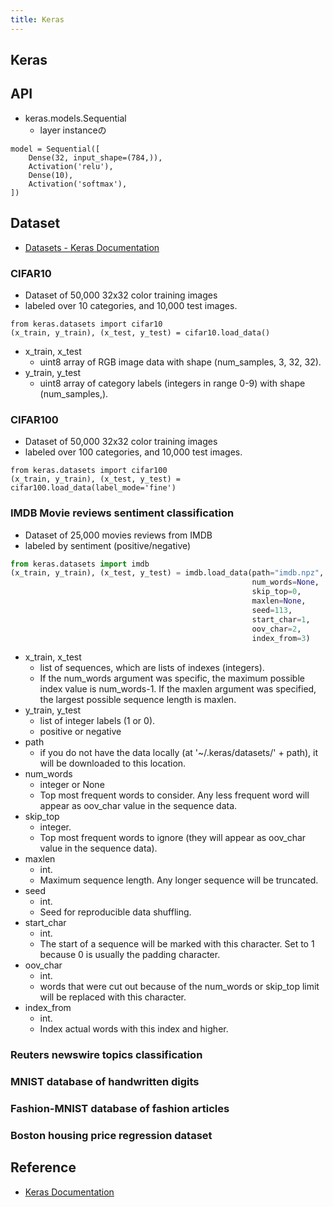 ```yaml
---
title: Keras
---
```


## Keras


## API

* keras.models.Sequential
    * layer instanceの

```
model = Sequential([
    Dense(32, input_shape=(784,)),
    Activation('relu'),
    Dense(10),
    Activation('softmax'),
])
```

## Dataset
* [Datasets - Keras Documentation](https://keras.io/datasets/)

### CIFAR10

* Dataset of 50,000 32x32 color training images
* labeled over 10 categories, and 10,000 test images.

```
from keras.datasets import cifar10
(x_train, y_train), (x_test, y_test) = cifar10.load_data()
```

* x_train, x_test
    * uint8 array of RGB image data with shape (num_samples, 3, 32, 32).
* y_train, y_test
    * uint8 array of category labels (integers in range 0-9) with shape (num_samples,).

### CIFAR100

* Dataset of 50,000 32x32 color training images
* labeled over 100 categories, and 10,000 test images.

```
from keras.datasets import cifar100
(x_train, y_train), (x_test, y_test) = cifar100.load_data(label_mode='fine')
```

### IMDB Movie reviews sentiment classification
* Dataset of 25,000 movies reviews from IMDB
* labeled by sentiment (positive/negative)

```python
from keras.datasets import imdb
(x_train, y_train), (x_test, y_test) = imdb.load_data(path="imdb.npz",
                                                      num_words=None,
                                                      skip_top=0,
                                                      maxlen=None,
                                                      seed=113,
                                                      start_char=1,
                                                      oov_char=2,
                                                      index_from=3)
```
* x_train, x_test
    * list of sequences, which are lists of indexes (integers).
    * If the num_words argument was specific, the maximum possible index value is num_words-1. If the maxlen argument was specified, the largest possible sequence length is maxlen.
* y_train, y_test
    * list of integer labels (1 or 0).
    * positive or negative
* path
    * if you do not have the data locally (at '~/.keras/datasets/' + path), it will be downloaded to this location.
* num_words
    * integer or None
    * Top most frequent words to consider. Any less frequent word will appear as oov_char value in the sequence data.
* skip_top
    * integer.
    * Top most frequent words to ignore (they will appear as oov_char value in the sequence data).
* maxlen
    * int.
    * Maximum sequence length. Any longer sequence will be truncated.
* seed
    * int.
    * Seed for reproducible data shuffling.
* start_char
    * int.
    * The start of a sequence will be marked with this character. Set to 1 because 0 is usually the padding character.
* oov_char
    * int.
    * words that were cut out because of the num_words or skip_top limit will be replaced with this character.
* index_from
    * int.
    * Index actual words with this index and higher.

### Reuters newswire topics classification

### MNIST database of handwritten digits

### Fashion-MNIST database of fashion articles

### Boston housing price regression dataset

## Reference
* [Keras Documentation](https://keras.io/ja/)
